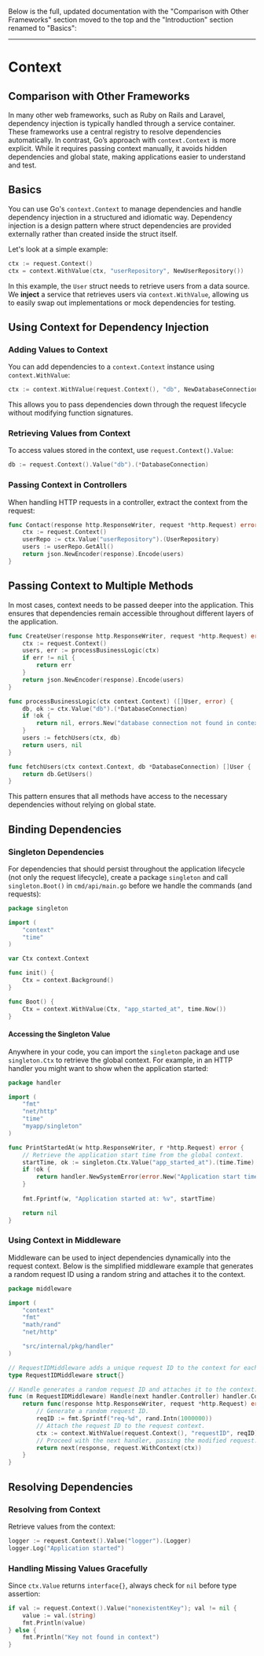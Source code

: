 Below is the full, updated documentation with the "Comparison with Other Frameworks" section moved to the top and the "Introduction" section renamed to "Basics":

---

# Context

## Comparison with Other Frameworks

In many other web frameworks, such as Ruby on Rails and Laravel, dependency injection is typically handled through a service container. These frameworks use a central registry to resolve dependencies automatically. In contrast, Go’s approach with `context.Context` is more explicit. While it requires passing context manually, it avoids hidden dependencies and global state, making applications easier to understand and test.

## Basics

You can use Go's `context.Context` to manage dependencies and handle dependency injection in a structured and idiomatic way. Dependency injection is a design pattern where struct dependencies are provided externally rather than created inside the struct itself.

Let's look at a simple example:

```go
ctx := request.Context()
ctx = context.WithValue(ctx, "userRepository", NewUserRepository())
```

In this example, the `User` struct needs to retrieve users from a data source. We **inject** a service that retrieves users via `context.WithValue`, allowing us to easily swap out implementations or mock dependencies for testing.

## Using Context for Dependency Injection

### Adding Values to Context

You can add dependencies to a `context.Context` instance using `context.WithValue`:

```go
ctx := context.WithValue(request.Context(), "db", NewDatabaseConnection())
```

This allows you to pass dependencies down through the request lifecycle without modifying function signatures.

### Retrieving Values from Context

To access values stored in the context, use `request.Context().Value`:

```go
db := request.Context().Value("db").(*DatabaseConnection)
```

### Passing Context in Controllers

When handling HTTP requests in a controller, extract the context from the request:

```go
func Contact(response http.ResponseWriter, request *http.Request) error {
    ctx := request.Context()
    userRepo := ctx.Value("userRepository").(UserRepository)
    users := userRepo.GetAll()
    return json.NewEncoder(response).Encode(users)
}
```

## Passing Context to Multiple Methods

In most cases, context needs to be passed deeper into the application. This ensures that dependencies remain accessible throughout different layers of the application.

```go
func CreateUser(response http.ResponseWriter, request *http.Request) error {
    ctx := request.Context()
    users, err := processBusinessLogic(ctx)
    if err != nil {
        return err
    }
    return json.NewEncoder(response).Encode(users)
}

func processBusinessLogic(ctx context.Context) ([]User, error) {
    db, ok := ctx.Value("db").(*DatabaseConnection)
    if !ok {
        return nil, errors.New("database connection not found in context")
    }
    users := fetchUsers(ctx, db)
    return users, nil
}

func fetchUsers(ctx context.Context, db *DatabaseConnection) []User {
    return db.GetUsers()
}
```

This pattern ensures that all methods have access to the necessary dependencies without relying on global state.

## Binding Dependencies

### Singleton Dependencies

For dependencies that should persist throughout the application lifecycle (not only the request lifecycle), create a package `singleton` and call `singleton.Boot()` in `cmd/api/main.go` before we handle the commands (and requests):

```go
package singleton

import (
	"context"
	"time"
)

var Ctx context.Context

func init() {
    Ctx = context.Background()
}

func Boot() {
    Ctx = context.WithValue(Ctx, "app_started_at", time.Now())
}
```

#### Accessing the Singleton Value

Anywhere in your code, you can import the `singleton` package and use `singleton.Ctx` to retrieve the global context. For example, in an HTTP handler you might want to show when the application started:

```go
package handler

import (
	"fmt"
	"net/http"
	"time"
	"myapp/singleton"
)

func PrintStartedAt(w http.ResponseWriter, r *http.Request) error {
    // Retrieve the application start time from the global context.
    startTime, ok := singleton.Ctx.Value("app_started_at").(time.Time)
    if !ok {
        return handler.NewSystemError(error.New("Application start time unavailable"), "processing_error")
    }
    
    fmt.Fprintf(w, "Application started at: %v", startTime)

    return nil
}
```

### Using Context in Middleware

Middleware can be used to inject dependencies dynamically into the request context. Below is the simplified middleware example that generates a random request ID using a random string and attaches it to the context.

```go
package middleware

import (
	"context"
	"fmt"
	"math/rand"
	"net/http"

	"src/internal/pkg/handler"
)

// RequestIDMiddleware adds a unique request ID to the context for each request.
type RequestIDMiddleware struct{}

// Handle generates a random request ID and attaches it to the context.
func (m RequestIDMiddleware) Handle(next handler.Controller) handler.Controller {
	return func(response http.ResponseWriter, request *http.Request) error {
		// Generate a random request ID.
		reqID := fmt.Sprintf("req-%d", rand.Intn(1000000))
		// Attach the request ID to the request context.
		ctx := context.WithValue(request.Context(), "requestID", reqID)
		// Proceed with the next handler, passing the modified request.
		return next(response, request.WithContext(ctx))
	}
}
```

## Resolving Dependencies

### Resolving from Context

Retrieve values from the context:

```go
logger := request.Context().Value("logger").(Logger)
logger.Log("Application started")
```

### Handling Missing Values Gracefully

Since `ctx.Value` returns `interface{}`, always check for `nil` before type assertion:

```go
if val := request.Context().Value("nonexistentKey"); val != nil {
    value := val.(string)
    fmt.Println(value)
} else {
    fmt.Println("Key not found in context")
}
```
